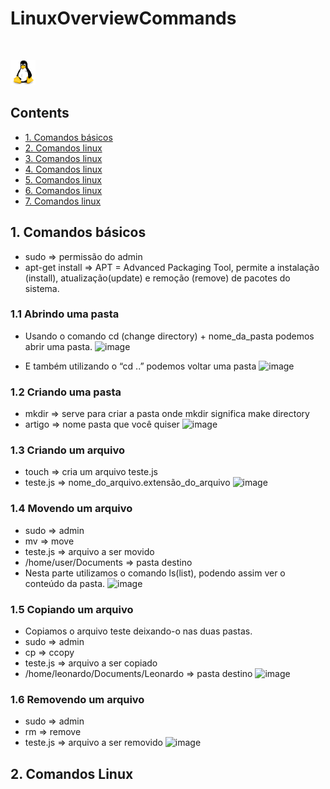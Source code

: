 # LinuxOverviewCommands <!-- omit in toc -->

<div style="display: inline_block"><br>
  <p align="left"> <a href="https://www.linux.org/" target="_blank" rel="noreferrer"> <img src="https://raw.githubusercontent.com/devicons/devicon/master/icons/linux/linux-original.svg" alt="linux" width="40" height="40"/> </a>
    
## Contents <!-- omit in toc -->

- [1. Comandos básicos](#1-comandos-basicos)
- [2. Comandos linux](#2-comandos-linux)
- [3. Comandos linux](#2-comandos-linux)
- [4. Comandos linux](#2-comandos-linux)
- [5. Comandos linux](#2-comandos-linux)
- [6. Comandos linux](#2-comandos-linux)
- [7. Comandos linux](#2-comandos-linux)
    
    
## 1. Comandos básicos
- sudo => permissão do admin
- apt-get install => APT = Advanced Packaging Tool, permite a instalação (install), atualização(update) e remoção (remove) de pacotes do sistema.
### 1.1 Abrindo uma pasta
- Usando o comando cd (change directory) + nome_da_pasta podemos abrir uma pasta.
![image](https://github.com/venysssssssssss/LinuxOverviewCommands/assets/99450704/1aa64039-c1d6-4f66-aa63-1ce01523d328)

- E também utilizando o “cd ..” podemos voltar uma pasta
![image](https://github.com/venysssssssssss/LinuxOverviewCommands/assets/99450704/9df5f14f-ee6e-45b3-9a27-6e596c0bec48)

### 1.2 Criando uma pasta
- mkdir => serve para criar a pasta onde mkdir significa make directory
- artigo => nome pasta que você quiser
![image](https://github.com/venysssssssssss/LinuxOverviewCommands/assets/99450704/de8b2019-e1d1-46f6-b74e-65d2a6ec875f)

### 1.3 Criando um arquivo
- touch => cria um arquivo teste.js
- teste.js => nome_do_arquivo.extensão_do_arquivo
![image](https://github.com/venysssssssssss/LinuxOverviewCommands/assets/99450704/1ff9d6b4-3d19-4be4-a8a6-60119f3da54d)
    
### 1.4 Movendo um arquivo
- sudo => admin
- mv => move
- teste.js => arquivo a ser movido
- /home/user/Documents => pasta destino
- Nesta parte utilizamos o comando ls(list), podendo assim ver o conteúdo da pasta.
![image](https://github.com/venysssssssssss/LinuxOverviewCommands/assets/99450704/62feb78a-afc9-487e-b3b5-e267f0c37f0a)
    
### 1.5 Copiando um arquivo
- Copiamos o arquivo teste deixando-o nas duas pastas.
- sudo => admin
- cp => ccopy
- teste.js => arquivo a ser copiado
- /home/leonardo/Documents/Leonardo => pasta destino
![image](https://github.com/venysssssssssss/LinuxOverviewCommands/assets/99450704/73d76efe-81d7-4f6d-85b1-407825fcf118)
    
### 1.6 Removendo um arquivo
- sudo => admin
- rm => remove
- teste.js => arquivo a ser removido
![image](https://github.com/venysssssssssss/LinuxOverviewCommands/assets/99450704/18219d63-05e2-43f0-800b-1489c63b79f6)

## 2. Comandos Linux

